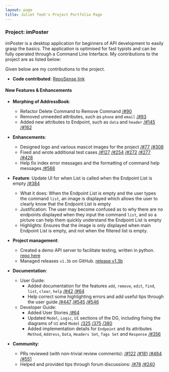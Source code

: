 ```yaml
---
layout: page
title: Juliet Teoh's Project Portfolio Page
---
```


### Project: imPoster

imPoster is a desktop application for beginners of API development to easily grasp the basics. The application is optimised for fast typists and can be fully operated through a Command Line Interface. My contributions to the project are as listed below:

Given below are my contributions to the project.

- **Code contributed**: [RepoSense link](https://nus-cs2103-ay2021s2.github.io/tp-dashboard/?search=AY2021S2-CS2103T-T12-4%2Ftp&sort=groupTitle&sortWithin=title&timeframe=commit&mergegroup=&groupSelect=groupByRepos&breakdown=true&checkedFileTypes=docs~functional-code~test-code~other&since=2021-02-19&tabOpen=true&tabType=authorship&zFR=false&tabAuthor=JulietTeoh&tabRepo=AY2021S2-CS2103T-T12-4%2Ftp%5Bmaster%5D&authorshipIsMergeGroup=false&authorshipFileTypes=docs~functional-code~test-code&authorshipIsBinaryFileTypeChecked=false)

#### New Features & Enhancements

- **Morphing of AddressBook**:
  - Refactor Delete Command to Remove Command [/#90](https://github.com/AY2021S2-CS2103T-T12-4/tp/pull/90)
  - Removed unneeded attributes, such as `phone` and `email` [/#93](https://github.com/AY2021S2-CS2103T-T12-4/tp/pull/93)
  - Added new attributes to Endpoint, such as `data` and `header` [/#145](https://github.com/AY2021S2-CS2103T-T12-4/tp/pull/145) [/#162](https://github.com/AY2021S2-CS2103T-T12-4/tp/pull/162)
  

- **Enhancements**: 
  - Designed logo and various mascot images for the project [/#77](https://github.com/AY2021S2-CS2103T-T12-4/tp/pull/77) [/#308](https://github.com/AY2021S2-CS2103T-T12-4/tp/pull/308)
  - Fixed and wrote additional test cases [/#127](https://github.com/AY2021S2-CS2103T-T12-4/tp/pull/127) [/#254](https://github.com/AY2021S2-CS2103T-T12-4/tp/pull/254) [/#272](https://github.com/AY2021S2-CS2103T-T12-4/tp/pull/272) [/#277](https://github.com/AY2021S2-CS2103T-T12-4/tp/pull/277) [/#428](https://github.com/AY2021S2-CS2103T-T12-4/tp/pull/428)
  - Help fix index error messages and the formatting of command help messages [/#566](https://github.com/AY2021S2-CS2103T-T12-4/tp/pull/566)
  

- **Feature**: Update UI for when List is called when the Endpoint List is empty [/#384](https://github.com/AY2021S2-CS2103T-T12-4/tp/pull/384)
  - What it does: When the Endpoint List is empty and the user types the command `list`, an image is displayed which allows the user to clearly know that the Endpoint List is empty
  - Justification: The user may become confused as to why there are no endpoints displayed when they input the command `list`, and so a picture can help them quickly understand the Endpoint List is empty
  - Highlights: Ensures that the image is only displayed when main Endpoint List is empty, and not when the filtered list is empty.
  

- **Project management**:
  - Created a demo API server to facilitate testing, written in python.  [repo here](https://github.com/AY2021S2-CS2103T-T12-4/demoAPI)
  - Managed releases `v1.3b` on GitHub. [release v1.3b](https://github.com/AY2021S2-CS2103T-T12-4/tp/releases/tag/v1.3b)
  

- **Documentation**:
  - User Guide:
    - Added documentation for the features `add`, `remove`, `edit`, `find`, `list`, `clear`, `help` [/#42](https://github.com/AY2021S2-CS2103T-T12-4/tp/pull/42) [/#64](https://github.com/AY2021S2-CS2103T-T12-4/tp/pull/64)
    - Help correct some highlighting errors and add useful tips through the user guide [/#447](https://github.com/AY2021S2-CS2103T-T12-4/tp/pull/447) [/#545](https://github.com/AY2021S2-CS2103T-T12-4/tp/pull/545) [/#546](https://github.com/AY2021S2-CS2103T-T12-4/tp/pull/546)
  - Developer Guide:
    - Added User Stories [/#64](https://github.com/AY2021S2-CS2103T-T12-4/tp/pull/64)
    - Updated `Model`, `Logic`, `UI` sections of the DG, including fixing the diagrams of `UI` and `Model` [/325](https://github.com/AY2021S2-CS2103T-T12-4/tp/pull/325) [/375](https://github.com/AY2021S2-CS2103T-T12-4/tp/pull/375) [/380](https://github.com/AY2021S2-CS2103T-T12-4/tp/pull/380)
    - Added implementation details for `Endpoint` and its attributes `Method`, `Address`, `Data`, `Headers Set`, `Tags Set` and `Response` [/#356](https://github.com/AY2021S2-CS2103T-T12-4/tp/pull/356)


- **Community**:
  - PRs reviewed (with non-trivial review comments): 
    [/#122](https://github.com/AY2021S2-CS2103T-T12-4/tp/pull/122)
    [/#181](https://github.com/AY2021S2-CS2103T-T12-4/tp/pull/181)
    [/#464](https://github.com/AY2021S2-CS2103T-T12-4/tp/pull/464)
    [/#551](https://github.com/AY2021S2-CS2103T-T12-4/tp/pull/551)
  - Helped and provided tips through forum discussions:
    [/#78](https://github.com/nus-cs2103-AY2021S2/forum/issues/78#issuecomment-770334258)
    [/#240](https://github.com/nus-cs2103-AY2021S2/forum/issues/240#issuecomment-800513614)
  
